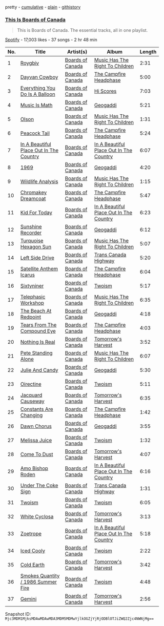pretty - [cumulative](/playlists/cumulative/37i9dQZF1DZ06evO1GMSJj.md) - [plain](/playlists/plain/37i9dQZF1DZ06evO1GMSJj) - [githistory](https://github.githistory.xyz/mackorone/spotify-playlist-archive/blob/main/playlists/plain/37i9dQZF1DZ06evO1GMSJj)

### [This Is Boards of Canada](https://open.spotify.com/playlist/37i9dQZF1DZ06evO1GMSJj)

> This is Boards of Canada\. The essential tracks, all in one playlist.

[Spotify](https://open.spotify.com/user/spotify) - 17,003 likes - 37 songs - 2 hr 48 min

| No. | Title | Artist(s) | Album | Length |
|---|---|---|---|---|
| 1 | [Roygbiv](https://open.spotify.com/track/2XQSgmtEY2titXhfY414dy) | [Boards of Canada](https://open.spotify.com/artist/2VAvhf61GgLYmC6C8anyX1) | [Music Has The Right To Children](https://open.spotify.com/album/1vWnB0hYmluskQuzxwo25a) | 2:31 |
| 2 | [Dayvan Cowboy](https://open.spotify.com/track/4Y2W4zKa3q72ztbkA0r8Va) | [Boards of Canada](https://open.spotify.com/artist/2VAvhf61GgLYmC6C8anyX1) | [The Campfire Headphase](https://open.spotify.com/album/0wBiN0fKhy0ywx732SpgUs) | 5:00 |
| 3 | [Everything You Do Is A Balloon](https://open.spotify.com/track/4OO2lavE7yz5Ane6fEYXp3) | [Boards of Canada](https://open.spotify.com/artist/2VAvhf61GgLYmC6C8anyX1) | [Hi Scores](https://open.spotify.com/album/3FabCzGQgFLqkCqzceB5ii) | 7:03 |
| 4 | [Music Is Math](https://open.spotify.com/track/3vBJYnujT3yxLjLEG1jtDS) | [Boards of Canada](https://open.spotify.com/artist/2VAvhf61GgLYmC6C8anyX1) | [Geogaddi](https://open.spotify.com/album/7Lou3RDk6NswmbzBMhro24) | 5:21 |
| 5 | [Olson](https://open.spotify.com/track/0aPrTlWUf2nmDkC9gcP5kZ) | [Boards of Canada](https://open.spotify.com/artist/2VAvhf61GgLYmC6C8anyX1) | [Music Has The Right To Children](https://open.spotify.com/album/1vWnB0hYmluskQuzxwo25a) | 1:31 |
| 6 | [Peacock Tail](https://open.spotify.com/track/2HHAxkrJbuWZ7JWdxYbsWO) | [Boards of Canada](https://open.spotify.com/artist/2VAvhf61GgLYmC6C8anyX1) | [The Campfire Headphase](https://open.spotify.com/album/0wBiN0fKhy0ywx732SpgUs) | 5:24 |
| 7 | [In A Beautiful Place Out In The Country](https://open.spotify.com/track/1ilA1w8ewwREeAEHY2rqKa) | [Boards of Canada](https://open.spotify.com/artist/2VAvhf61GgLYmC6C8anyX1) | [In A Beautiful Place Out In The Country](https://open.spotify.com/album/2DcU3XHY41Z1InXHNkiJWe) | 6:07 |
| 8 | [1969](https://open.spotify.com/track/3JZjPBwqL5F4PE55nm8iNV) | [Boards of Canada](https://open.spotify.com/artist/2VAvhf61GgLYmC6C8anyX1) | [Geogaddi](https://open.spotify.com/album/7Lou3RDk6NswmbzBMhro24) | 4:20 |
| 9 | [Wildlife Analysis](https://open.spotify.com/track/1H4Eiavp6smYJDIYQmo0vb) | [Boards of Canada](https://open.spotify.com/artist/2VAvhf61GgLYmC6C8anyX1) | [Music Has The Right To Children](https://open.spotify.com/album/1vWnB0hYmluskQuzxwo25a) | 1:15 |
| 10 | [Chromakey Dreamcoat](https://open.spotify.com/track/2YxoC2dYOotjqt08dEifsc) | [Boards of Canada](https://open.spotify.com/artist/2VAvhf61GgLYmC6C8anyX1) | [The Campfire Headphase](https://open.spotify.com/album/0wBiN0fKhy0ywx732SpgUs) | 5:47 |
| 11 | [Kid For Today](https://open.spotify.com/track/3JYEtZycESWmQggXuAbQlZ) | [Boards of Canada](https://open.spotify.com/artist/2VAvhf61GgLYmC6C8anyX1) | [In A Beautiful Place Out In The Country](https://open.spotify.com/album/2DcU3XHY41Z1InXHNkiJWe) | 6:23 |
| 12 | [Sunshine Recorder](https://open.spotify.com/track/0KrPPiJdAWrFIdn4pq3BZ2) | [Boards of Canada](https://open.spotify.com/artist/2VAvhf61GgLYmC6C8anyX1) | [Geogaddi](https://open.spotify.com/album/7Lou3RDk6NswmbzBMhro24) | 6:12 |
| 13 | [Turquoise Hexagon Sun](https://open.spotify.com/track/4xmce2Et7muv5rjmjBQq83) | [Boards of Canada](https://open.spotify.com/artist/2VAvhf61GgLYmC6C8anyX1) | [Music Has The Right To Children](https://open.spotify.com/album/1vWnB0hYmluskQuzxwo25a) | 5:07 |
| 14 | [Left Side Drive](https://open.spotify.com/track/47wSsypqjVoZ7XaGIp1aOV) | [Boards of Canada](https://open.spotify.com/artist/2VAvhf61GgLYmC6C8anyX1) | [Trans Canada Highway](https://open.spotify.com/album/41Vzs4ftEXSYYfqYyD5I3y) | 5:20 |
| 15 | [Satellite Anthem Icarus](https://open.spotify.com/track/6pxWghcPKRSjZPj8Ba9vpB) | [Boards of Canada](https://open.spotify.com/artist/2VAvhf61GgLYmC6C8anyX1) | [The Campfire Headphase](https://open.spotify.com/album/0wBiN0fKhy0ywx732SpgUs) | 6:04 |
| 16 | [Sixtyniner](https://open.spotify.com/track/5PC3XlGumMa31O5sKWTp1s) | [Boards of Canada](https://open.spotify.com/artist/2VAvhf61GgLYmC6C8anyX1) | [Twoism](https://open.spotify.com/album/0LDCQOBp7NFjkD1LbuusCG) | 5:17 |
| 17 | [Telephasic Workshop](https://open.spotify.com/track/5B5nloaA2UpNrjweosqVe3) | [Boards of Canada](https://open.spotify.com/artist/2VAvhf61GgLYmC6C8anyX1) | [Music Has The Right To Children](https://open.spotify.com/album/1vWnB0hYmluskQuzxwo25a) | 6:35 |
| 18 | [The Beach At Redpoint](https://open.spotify.com/track/7IFLsGyxJUX4cCWauaWG6U) | [Boards of Canada](https://open.spotify.com/artist/2VAvhf61GgLYmC6C8anyX1) | [Geogaddi](https://open.spotify.com/album/7Lou3RDk6NswmbzBMhro24) | 4:18 |
| 19 | [Tears From The Compound Eye](https://open.spotify.com/track/0nRe4ZWzbiFjJIJFEk1u3F) | [Boards of Canada](https://open.spotify.com/artist/2VAvhf61GgLYmC6C8anyX1) | [The Campfire Headphase](https://open.spotify.com/album/0wBiN0fKhy0ywx732SpgUs) | 4:03 |
| 20 | [Nothing Is Real](https://open.spotify.com/track/3fZIFLd2n53DL4UDvQxGsL) | [Boards of Canada](https://open.spotify.com/artist/2VAvhf61GgLYmC6C8anyX1) | [Tomorrow's Harvest](https://open.spotify.com/album/159ORixBSSemxiualv1Woj) | 3:52 |
| 21 | [Pete Standing Alone](https://open.spotify.com/track/5SGNNAQg2hEfOZItKVFklK) | [Boards of Canada](https://open.spotify.com/artist/2VAvhf61GgLYmC6C8anyX1) | [Music Has The Right To Children](https://open.spotify.com/album/1vWnB0hYmluskQuzxwo25a) | 6:07 |
| 22 | [Julie And Candy](https://open.spotify.com/track/7bgtelfoppWqHtwkQudvod) | [Boards of Canada](https://open.spotify.com/artist/2VAvhf61GgLYmC6C8anyX1) | [Geogaddi](https://open.spotify.com/album/7Lou3RDk6NswmbzBMhro24) | 5:30 |
| 23 | [Oirectine](https://open.spotify.com/track/6FGxhUgXzsj98rI7Yo915Z) | [Boards of Canada](https://open.spotify.com/artist/2VAvhf61GgLYmC6C8anyX1) | [Twoism](https://open.spotify.com/album/0LDCQOBp7NFjkD1LbuusCG) | 5:11 |
| 24 | [Jacquard Causeway](https://open.spotify.com/track/7Dw7RRCKnPBlbmHteZ8Whw) | [Boards of Canada](https://open.spotify.com/artist/2VAvhf61GgLYmC6C8anyX1) | [Tomorrow's Harvest](https://open.spotify.com/album/159ORixBSSemxiualv1Woj) | 6:35 |
| 25 | [Constants Are Changing](https://open.spotify.com/track/6InkUffjcAOYPiX4BEAjrU) | [Boards of Canada](https://open.spotify.com/artist/2VAvhf61GgLYmC6C8anyX1) | [The Campfire Headphase](https://open.spotify.com/album/0wBiN0fKhy0ywx732SpgUs) | 1:42 |
| 26 | [Dawn Chorus](https://open.spotify.com/track/7LY0R33pPIFr0Y64VZC9Wo) | [Boards of Canada](https://open.spotify.com/artist/2VAvhf61GgLYmC6C8anyX1) | [Geogaddi](https://open.spotify.com/album/7Lou3RDk6NswmbzBMhro24) | 3:55 |
| 27 | [Melissa Juice](https://open.spotify.com/track/782LcmOkkNn1dm083on9wF) | [Boards of Canada](https://open.spotify.com/artist/2VAvhf61GgLYmC6C8anyX1) | [Twoism](https://open.spotify.com/album/0LDCQOBp7NFjkD1LbuusCG) | 1:32 |
| 28 | [Come To Dust](https://open.spotify.com/track/5Rq43IH5VHoSkeGGR3gwl0) | [Boards of Canada](https://open.spotify.com/artist/2VAvhf61GgLYmC6C8anyX1) | [Tomorrow's Harvest](https://open.spotify.com/album/159ORixBSSemxiualv1Woj) | 4:07 |
| 29 | [Amo Bishop Roden](https://open.spotify.com/track/1oeovPFdMfedh7VpbXg6YP) | [Boards of Canada](https://open.spotify.com/artist/2VAvhf61GgLYmC6C8anyX1) | [In A Beautiful Place Out In The Country](https://open.spotify.com/album/2DcU3XHY41Z1InXHNkiJWe) | 6:16 |
| 30 | [Under The Coke Sign](https://open.spotify.com/track/6wcu9A6wDcaEOdj5qa0umk) | [Boards of Canada](https://open.spotify.com/artist/2VAvhf61GgLYmC6C8anyX1) | [Trans Canada Highway](https://open.spotify.com/album/41Vzs4ftEXSYYfqYyD5I3y) | 1:31 |
| 31 | [Twoism](https://open.spotify.com/track/31hN9r2HwN6fCV4cxddii7) | [Boards of Canada](https://open.spotify.com/artist/2VAvhf61GgLYmC6C8anyX1) | [Twoism](https://open.spotify.com/album/0LDCQOBp7NFjkD1LbuusCG) | 6:05 |
| 32 | [White Cyclosa](https://open.spotify.com/track/4aoSnKywSeejCyNK9KmHg1) | [Boards of Canada](https://open.spotify.com/artist/2VAvhf61GgLYmC6C8anyX1) | [Tomorrow's Harvest](https://open.spotify.com/album/159ORixBSSemxiualv1Woj) | 3:13 |
| 33 | [Zoetrope](https://open.spotify.com/track/4heRvNNnsyAY1pl4c4EOIx) | [Boards of Canada](https://open.spotify.com/artist/2VAvhf61GgLYmC6C8anyX1) | [In A Beautiful Place Out In The Country](https://open.spotify.com/album/2DcU3XHY41Z1InXHNkiJWe) | 5:18 |
| 34 | [Iced Cooly](https://open.spotify.com/track/2puMrk8At4ws8Yo92320F7) | [Boards of Canada](https://open.spotify.com/artist/2VAvhf61GgLYmC6C8anyX1) | [Twoism](https://open.spotify.com/album/0LDCQOBp7NFjkD1LbuusCG) | 2:22 |
| 35 | [Cold Earth](https://open.spotify.com/track/7aXWNIZMxTzU76bdmajx9c) | [Boards of Canada](https://open.spotify.com/artist/2VAvhf61GgLYmC6C8anyX1) | [Tomorrow's Harvest](https://open.spotify.com/album/159ORixBSSemxiualv1Woj) | 3:42 |
| 36 | [Smokes Quantity / 1986 Summer Fire](https://open.spotify.com/track/5KtVHAt2t83LstAewziMLf) | [Boards of Canada](https://open.spotify.com/artist/2VAvhf61GgLYmC6C8anyX1) | [Twoism](https://open.spotify.com/album/0LDCQOBp7NFjkD1LbuusCG) | 4:48 |
| 37 | [Gemini](https://open.spotify.com/track/3FrhNWIcRxrPFFcqFernIp) | [Boards of Canada](https://open.spotify.com/artist/2VAvhf61GgLYmC6C8anyX1) | [Tomorrow's Harvest](https://open.spotify.com/album/159ORixBSSemxiualv1Woj) | 2:56 |

Snapshot ID: `Mjc3MDM1MjksMDAwMDAwMDA3MDM5MDMwYjlkOGZjYjRjODBlOTJiZWQ2Zjc4NWNjMg==`

